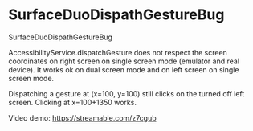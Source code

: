 # SurfaceDuoDispathGestureBug
SurfaceDuoDispathGestureBug

AccessibilityService.dispatchGesture does not respect the screen coordinates on right screen on single screen mode (emulator and real device). 
It works ok on dual screen mode and on left screen on single screen mode. 

Dispatching a gesture at (x=100, y=100) still clicks on the turned off left screen. Clicking at x=100+1350 works.

Video demo: https://streamable.com/z7cgub
